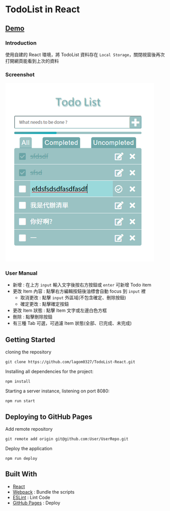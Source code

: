 # TodoList in React 

## [Demo](https://lagom0327.github.io/TodoList-React/)
### Introduction
使用自建的 React 環境，將 TodoList 資料存在 `Local Storage`，關閉視窗後再次打開網頁能看到上次的資料
### Screenshot 
![Alt todolist](./todolist.png)
### User Manual
- 新增 : 在上方 `input` 輸入文字後按右方按鈕或 `enter` 可新增 Todo item
- 更改 Item 內容 : 點擊右方編輯按鈕後油標會自動 focus 到 `input` 裡
  - 取消更改 : 點擊 `input` 外區域(不包含確定、刪除按鈕)
  - 確定更改 : 點擊確定按鈕 
- 更改 Item 狀態 : 點擊 Item 文字或左邊白色方框
- 刪除 : 點擊刪除按鈕
- 有三種 Tab 可選，可過濾 Item 狀態(全部、已完成、未完成)

## Getting Started
cloning the repository
```console
git clone https://github.com/lagom0327/TodoList-React.git
```
Installing all dependencies for the project:
```console
npm install
```
Starting a server instance, listening on port 8080:
```console
npm run start
```

## Deploying to GitHub Pages
Add remote repository
```
git remote add origin git@github.com:User/UserRepo.git
```
Deploy the application
```
npm run deploy
```

## Built With
- [React](https://reactjs.org/) 
- [Webpack](https://webpack.js.org/) : Bundle the scripts
- [ESLint](https://eslint.org/) : Lint Code
- [GitHub Pages](https://pages.github.com/) : Deploy